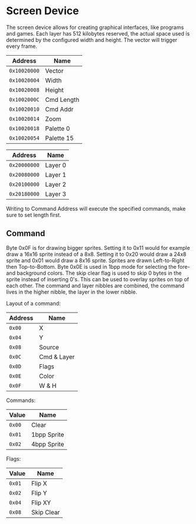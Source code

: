 # Screen Device

The screen device allows for creating graphical interfaces, like programs and games.
Each layer has 512 kilobytes reserved, the actual space used is determined by the configured width and height.
The vector will trigger every frame.

| Address      | Name         |
| ------------ | ------------ |
| `0x10020000` | Vector       |
| `0x10020004` | Width        |
| `0x10020008` | Height       |
| `0x1002000C` | Cmd Length   |
| `0x10020010` | Cmd Addr     |
| `0x10020014` | Zoom         |
| `0x10020018` | Palette 0    |
| `0x10020054` | Palette 15   |

| Address      | Name         |
| ------------ | ------------ |
| `0x20000000` | Layer 0      |
| `0x20080000` | Layer 1      |
| `0x20100000` | Layer 2      |
| `0x20180000` | Layer 3      |

Writing to Command Address will execute the specified commands, make sure to set length first.

## Command

Byte 0x0F is for drawing bigger sprites. Setting it to 0x11 would for example draw a 16x16 sprite instead of a 8x8. Setting it to 0x20 would draw a 24x8 sprite and 0x01 would draw a 8x16 sprite. Sprites are drawn Left-to-Right then Top-to-Bottom.
Byte 0x0E is used in 1bpp mode for selecting the fore- and background colors.
The skip clear flag is used to skip 0 bytes in the sprite instead of inserting 0's. This can be used to overlay sprites on top of each other.
The command and layer nibbles are combined, the command lives in the higher nibble, the layer in the lower nibble.

Layout of a command:

| Address | Name        |
| ------- | ----------- |
| `0x00`  | X           |
| `0x04`  | Y           |
| `0x08`  | Source      |
| `0x0C`  | Cmd & Layer |
| `0x0D`  | Flags       |
| `0x0E`  | Color       |
| `0x0F`  | W & H       |


Commands:

| Value  | Name        |
| ------ | ----------- |
| `0x00` | Clear       |
| `0x01` | 1bpp Sprite |
| `0x02` | 4bpp Sprite |

Flags:

| Value  | Name       |
| ------ | ---------- |
| `0x01` | Flip X     |
| `0x02` | Flip Y     |
| `0x04` | Flip XY    |
| `0x08` | Skip Clear |
